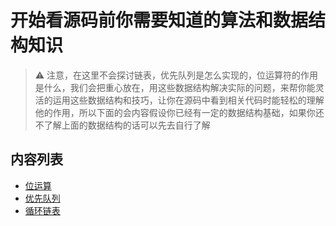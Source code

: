 # 开始看源码前你需要知道的算法和数据结构知识

> :warning: 注意，在这里不会探讨链表，优先队列是怎么实现的，位运算符的作用是什么，我们会把重心放在，用这些数据结构解决实际的问题，来帮你能灵活的运用这些数据结构和技巧，让你在源码中看到相关代码时能轻松的理解他的作用，所以下面的会内容假设你已经有一定的数据结构基础，如果你还不了解上面的数据结构的话可以先去自行了解


## 内容列表
- [位运算](./bit-manipulation.md)
- [优先队列](./priority-queue.md)
- [循环链表](./circular-linked-list.md)